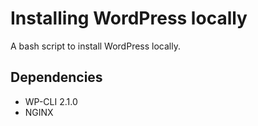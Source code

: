 # Installing WordPress locally

A bash script to install WordPress locally.

## Dependencies

- WP-CLI 2.1.0
- NGINX
